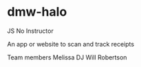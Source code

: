 # dmw-halo
JS No Instructor

An app or website to scan and track receipts

Team members 
Melissa 
DJ 
Will Robertson 